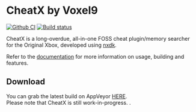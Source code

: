 # CheatX by Voxel9
[![Github CI](https://github.com/Voxel9/CheatX/workflows/Github%20CI/badge.svg)](https://github.com/Voxel9/CheatX/actions)
[![Build status](https://ci.appveyor.com/api/projects/status/6xuveew345kp5ul6/branch/master?svg=true)](https://ci.appveyor.com/project/Voxel9/cheatx/branch/master)

CheatX is a long-overdue, all-in-one FOSS cheat plugin/memory searcher for the Original Xbox, developed using [nxdk](https://github.com/XboxDev/nxdk).

Refer to the [documentation](https://voxel9.github.io/CheatX/) for more information on usage, building and features.

## Download
You can grab the latest build on AppVeyor [HERE](https://ci.appveyor.com/project/Voxel9/cheatx/branch/master/artifacts).  
Please note that CheatX is still work-in-progress.  .